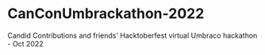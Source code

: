 # CanConUmbrackathon-2022
Candid Contributions and friends' Hacktoberfest virtual Umbraco hackathon - Oct 2022
